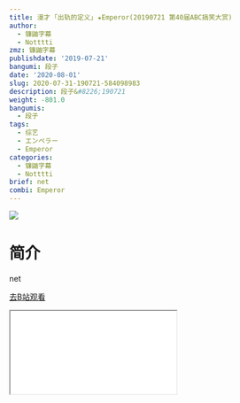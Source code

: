 ```yaml
---
title: 漫才 ｢出轨的定义｣ ★Emperor(20190721 第40届ABC搞笑大赏)
author:
  - 镰鼬字幕
  - Notttti
zmz: 镰鼬字幕
publishdate: '2019-07-21'
bangumi: 段子
date: '2020-08-01'
slug: 2020-07-31-190721-584098983
description: 段子&#8226;190721
weight: -801.0
bangumis:
  - 段子
tags:
  - 综艺
  - エンペラー
  - Emperor
categories:
  - 镰鼬字幕
  - Notttti
brief: net
combi: Emperor
---
```

![](https://raw.githubusercontent.com/tcgriffith/owaraisite/master/static/tmpimg/22bdaf6e2149bd5ca3a3ffe0ac7d6cb2e268076d.jpg.480.jpg)
# 简介  
net  

[去B站观看](https://www.bilibili.com/video/av584098983/)
<div class ="resp-container"><iframe class="testiframe" src="//player.bilibili.com/player.html?aid=584098983"", scrolling="no", allowfullscreen="true" > </iframe></div> 
